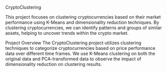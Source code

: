 CryptoClustering

This project focuses on clustering cryptocurrencies based on their market performance using K-Means and dimensionality reduction techniques. By clustering cryptocurrencies, we can identify patterns and groups of similar assets, helping to uncover trends within the crypto market.

Project Overview
The CryptoClustering project utilizes clustering techniques to categorize cryptocurrencies based on price performance data over different time frames. We use K-Means clustering on both the original data and PCA-transformed data to observe the impact of dimensionality reduction on clustering results.
